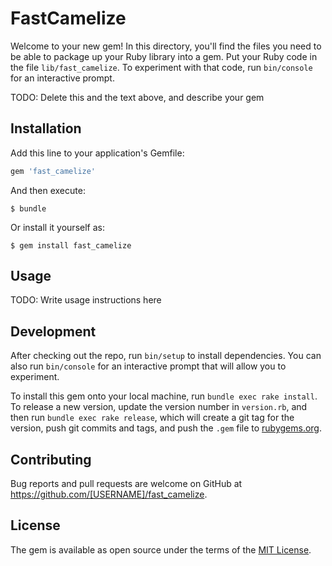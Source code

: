 # FastCamelize

Welcome to your new gem! In this directory, you'll find the files you need to be able to package up your Ruby library into a gem. Put your Ruby code in the file `lib/fast_camelize`. To experiment with that code, run `bin/console` for an interactive prompt.

TODO: Delete this and the text above, and describe your gem

## Installation

Add this line to your application's Gemfile:

```ruby
gem 'fast_camelize'
```

And then execute:

    $ bundle

Or install it yourself as:

    $ gem install fast_camelize

## Usage

TODO: Write usage instructions here

## Development

After checking out the repo, run `bin/setup` to install dependencies. You can also run `bin/console` for an interactive prompt that will allow you to experiment.

To install this gem onto your local machine, run `bundle exec rake install`. To release a new version, update the version number in `version.rb`, and then run `bundle exec rake release`, which will create a git tag for the version, push git commits and tags, and push the `.gem` file to [rubygems.org](https://rubygems.org).

## Contributing

Bug reports and pull requests are welcome on GitHub at https://github.com/[USERNAME]/fast_camelize.

## License

The gem is available as open source under the terms of the [MIT License](https://opensource.org/licenses/MIT).
